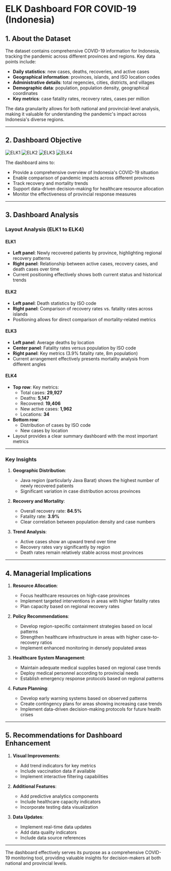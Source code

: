 # ELK Dashboard FOR COVID-19 (Indonesia)

## 1. About the Dataset

The dataset contains comprehensive COVID-19 information for Indonesia, tracking the pandemic across different provinces and regions. Key data points include:

- **Daily statistics**: new cases, deaths, recoveries, and active cases  
- **Geographical information**: provinces, islands, and ISO location codes  
- **Administrative details**: total regencies, cities, districts, and villages  
- **Demographic data**: population, population density, geographical coordinates  
- **Key metrics**: case fatality rates, recovery rates, cases per million  

The data granularity allows for both national and provincial-level analysis, making it valuable for understanding the pandemic's impact across Indonesia's diverse regions.

---

## 2. Dashboard Objective
![ELK1](https://github.com/user-attachments/assets/06209da9-5e1b-4e9a-8a12-58afa1f7cf99)
![ELK2](https://github.com/user-attachments/assets/aabcc38f-5c87-4934-8f7c-3f39a992bea5)
![ELK3](https://github.com/user-attachments/assets/dc1f06f1-f406-4420-884b-acbd0435516f)
![ELK4](https://github.com/user-attachments/assets/e292c6e2-1b2c-4ba6-8e3a-f73e99dc9c27)


The dashboard aims to:  
- Provide a comprehensive overview of Indonesia's COVID-19 situation  
- Enable comparison of pandemic impacts across different provinces  
- Track recovery and mortality trends  
- Support data-driven decision-making for healthcare resource allocation  
- Monitor the effectiveness of provincial response measures  

---

## 3. Dashboard Analysis

### Layout Analysis (ELK1 to ELK4)

#### **ELK1**  
- **Left panel**: Newly recovered patients by province, highlighting regional recovery patterns  
- **Right panel**: Relationship between active cases, recovery cases, and death cases over time  
- Current positioning effectively shows both current status and historical trends  

#### **ELK2**  
- **Left panel**: Death statistics by ISO code  
- **Right panel**: Comparison of recovery rates vs. fatality rates across islands  
- Positioning allows for direct comparison of mortality-related metrics  

#### **ELK3**  
- **Left panel**: Average deaths by location  
- **Center panel**: Fatality rates versus population by ISO code  
- **Right panel**: Key metrics (3.9% fatality rate, 8m population)  
- Current arrangement effectively presents mortality analysis from different angles  

#### **ELK4**  
- **Top row**: Key metrics:  
  - Total cases: **29,927**  
  - Deaths: **5,147**  
  - Recovered: **19,406**  
  - New active cases: **1,962**  
  - Locations: **34**  
- **Bottom row**:  
  - Distribution of cases by ISO code  
  - New cases by location  
- Layout provides a clear summary dashboard with the most important metrics  

---

### Key Insights

1. **Geographic Distribution**:  
   - Java region (particularly Java Barat) shows the highest number of newly recovered patients  
   - Significant variation in case distribution across provinces  

2. **Recovery and Mortality**:  
   - Overall recovery rate: **84.5%**  
   - Fatality rate: **3.9%**  
   - Clear correlation between population density and case numbers  

3. **Trend Analysis**:  
   - Active cases show an upward trend over time  
   - Recovery rates vary significantly by region  
   - Death rates remain relatively stable across most provinces  

---

## 4. Managerial Implications

1. **Resource Allocation**:  
   - Focus healthcare resources on high-case provinces  
   - Implement targeted interventions in areas with higher fatality rates  
   - Plan capacity based on regional recovery rates  

2. **Policy Recommendations**:  
   - Develop region-specific containment strategies based on local patterns  
   - Strengthen healthcare infrastructure in areas with higher case-to-recovery ratios  
   - Implement enhanced monitoring in densely populated areas  

3. **Healthcare System Management**:  
   - Maintain adequate medical supplies based on regional case trends  
   - Deploy medical personnel according to provincial needs  
   - Establish emergency response protocols based on regional patterns  

4. **Future Planning**:  
   - Develop early warning systems based on observed patterns  
   - Create contingency plans for areas showing increasing case trends  
   - Implement data-driven decision-making protocols for future health crises  

---

## 5. Recommendations for Dashboard Enhancement

1. **Visual Improvements**:  
   - Add trend indicators for key metrics  
   - Include vaccination data if available  
   - Implement interactive filtering capabilities  

2. **Additional Features**:  
   - Add predictive analytics components  
   - Include healthcare capacity indicators  
   - Incorporate testing data visualization  

3. **Data Updates**:  
   - Implement real-time data updates  
   - Add data quality indicators  
   - Include data source references  

---

The dashboard effectively serves its purpose as a comprehensive COVID-19 monitoring tool, providing valuable insights for decision-makers at both national and provincial levels.
